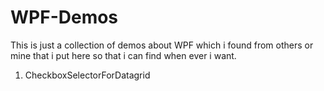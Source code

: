 # WPF-Demos

This is just a collection of demos about WPF which i found from others or mine that i put here so that i can find when ever i want.
1. CheckboxSelectorForDatagrid
